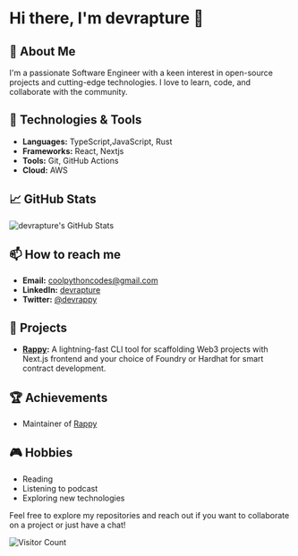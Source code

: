 # Hi there, I'm devrapture 👋

## 🌟 About Me
I'm a passionate Software Engineer with a keen interest in open-source projects and cutting-edge technologies. I love to learn, code, and collaborate with the community.

## 🔧 Technologies & Tools
- **Languages:** TypeScript,JavaScript, Rust
- **Frameworks:** React, Nextjs
- **Tools:** Git, GitHub Actions
- **Cloud:** AWS

## 📈 GitHub Stats
![devrapture's GitHub Stats](https://github-readme-stats.vercel.app/api?username=devrapture&show_icons=true&theme=radical)

## 📫 How to reach me
- **Email:** coolpythoncodes@gmail.com
- **LinkedIn:** [devrapture](https://linkedin.com/in/rapture-godson)
- **Twitter:** [@devrappy](https://twitter.com/devrappy)

## 🚀 Projects
- **[Rappy](https://github.com/devrapture/rappy):** A lightning-fast CLI tool for scaffolding Web3 projects with Next.js frontend and your choice of Foundry or Hardhat for smart contract development.

## 🏆 Achievements
- Maintainer of [Rappy](https://github.com/devrapture/rappy)

## 🎮 Hobbies
- Reading
- Listening to podcast
- Exploring new technologies

Feel free to explore my repositories and reach out if you want to collaborate on a project or just have a chat!

![Visitor Count](https://visitor-badge.laobi.icu/badge?page_id=devrapture.devrapture)
